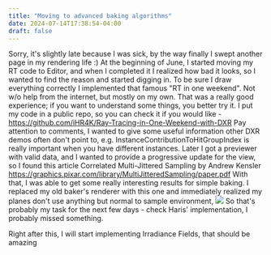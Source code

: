 ```yaml
---
title: "Moving to advanced baking algorithms"
date: 2024-07-14T17:38:54-04:00
draft: false
---
```


Sorry, it's slightly late because I was sick, by the way finally I swept another page in my rendering life :)
At the beginning of June, I started moving my RT code to Editor, and when I completed it I realized how bad it looks, so I wanted to find the reason and started digging in.
To be sure I draw everything correctly I implemented that famous "RT in one weekend". Not w/o help from the internet, but mostly on my own. That was a really good experience; if you want to understand some things, you better try it. I put my code in a public repo, so you can check it if you would like - https://github.com/iHR4K/Ray-Tracing-in-One-Weekend-with-DXR
Pay attention to comments, I wanted to give some useful information other DXR demos often don't point to, e.g. InstanceContributionToHitGroupIndex is really important when you have different instances.
Later I got a previewer with valid data, and I wanted to provide a progressive update for the view, so I found this article Correlated Multi-Jittered Sampling by Andrew Kensler https://graphics.pixar.com/library/MultiJitteredSampling/paper.pdf
With that, I was able to get some really interesting results for simple baking. I replaced my old baker's renderer with this one and immediately realized my planes don't use anything but normal to sample environment, 
![](/img/wrong-sampling.png)
So that's probably my task for the next few days - check Haris' implementation, I probably missed something.

Right after this, I will start implementing Irradiance Fields, that should be amazing